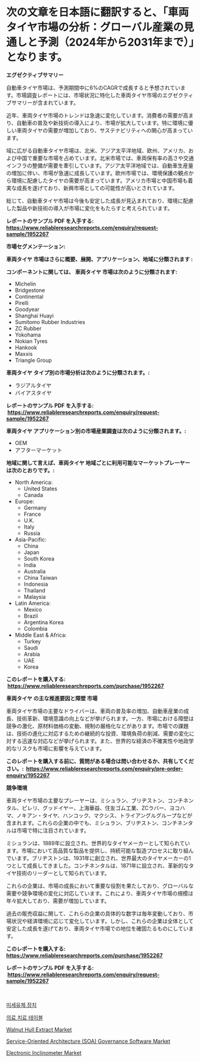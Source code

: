 <p><h1>次の文章を日本語に翻訳すると、「車両タイヤ市場の分析：グローバル産業の見通しと予測（2024年から2031年まで）」となります。</h1></p><p><strong>エグゼクティブサマリー</strong></p>
<p><p>自動車タイヤ市場は、予測期間中に6%のCAGRで成長すると予想されています。市場調査レポートには、市場状況に特化した車両タイヤ市場のエグゼクティブサマリーが含まれています。</p><p>近年、車両タイヤ市場のトレンドは急速に変化しています。消費者の需要が高まり、自動車の普及や新技術の導入により、市場が拡大しています。特に環境に優しい車両タイヤの需要が増加しており、サステナビリティへの関心が高まっています。</p><p>域に広がる自動車タイヤ市場は、北米、アジア太平洋地域、欧州、アメリカ、および中国で重要な市場を占めています。北米市場では、車両保有率の高さや交通インフラの整備が需要を牽引しています。アジア太平洋地域では、自動車生産量の増加に伴い、市場が急速に成長しています。欧州市場では、環境保護の観点から環境に配慮したタイヤの需要が高まっています。アメリカ市場と中国市場も着実な成長を遂げており、新興市場としての可能性が高いとされています。</p><p>総じて、自動車タイヤ市場は今後も安定した成長が見込まれており、環境に配慮した製品や新技術の導入が市場に変化をもたらすと考えられています。</p></p>
<p><strong>レポートのサンプル PDF を入手する: <a href="https://www.reliableresearchreports.com/enquiry/request-sample/1952267">https://www.reliableresearchreports.com/enquiry/request-sample/1952267</a></strong></p>
<p><strong>市場セグメンテーション:</strong></p>
<p><strong> 車両タイヤ 市場はさらに概要、展開、アプリケーション、地域に分類されます :</strong></p>
<p><strong>コンポーネントに関しては、 車両タイヤ 市場は次のように分類されます: &nbsp;</strong></p>
<p><ul><li>Michelin</li><li>Bridgestone</li><li>Continental</li><li>Pirelli</li><li>Goodyear</li><li>Shanghai Huayi</li><li>Sumitomo Rubber Industries</li><li>ZC Rubber</li><li>Yokohama</li><li>Nokian Tyres</li><li>Hankook</li><li>Maxxis</li><li>Triangle Group</li></ul></p>
<p><strong> 車両タイヤ タイプ別の市場分析は次のように分類されます。:</strong></p>
<p><ul><li>ラジアルタイヤ</li><li>バイアスタイヤ</li></ul></p>
<p><strong>レポートのサンプル PDF を入手する: &nbsp;<a href="https://www.reliableresearchreports.com/enquiry/request-sample/1952267">https://www.reliableresearchreports.com/enquiry/request-sample/1952267</a></strong></p>
<p><strong> 車両タイヤ アプリケーション別の市場産業調査は次のように分類されます。:</strong></p>
<p><ul><li>OEM</li><li>アフターマーケット</li></ul></p>
<p><strong>地域に関して言えば、車両タイヤ 地域ごとに利用可能なマーケットプレーヤーは次のとおりです。:</strong></p>
<p><ul>
    <li>
        North America:
        <ul>
            <li>United States</li>
            <li>Canada</li>
        </ul>
    </li>
    <li>
        Europe:
        <ul>
            <li>Germany</li>
            <li>France</li>
            <li>U.K.</li>
            <li>Italy</li>
            <li>Russia</li>
        </ul>
    </li>
    <li>
        Asia-Pacific:
        <ul>
            <li>China</li>
            <li>Japan</li>
            <li>South Korea</li>
            <li>India</li>
            <li>Australia</li>
            <li>China Taiwan</li>
            <li>Indonesia</li>
            <li>Thailand</li>
            <li>Malaysia</li>
        </ul>
    </li>
    <li>
        Latin America:
        <ul>
            <li>Mexico</li>
            <li>Brazil</li>
            <li>Argentina Korea</li>
            <li>Colombia</li>
        </ul>
    </li>
    <li>
        Middle East & Africa:
        <ul>
            <li>Turkey</li>
            <li>Saudi</li>
            <li>Arabia</li>
            <li>UAE</li>
            <li>Korea</li>
        </ul>
    </li>
    </ul></p>
<p><strong>このレポートを購入する: &nbsp;<a href="https://www.reliableresearchreports.com/purchase/1952267">https://www.reliableresearchreports.com/purchase/1952267</a></strong></p>
<p><strong>車両タイヤ の主な推進要因と障壁 市場</strong></p>
<p><p>車両タイヤ市場の主要なドライバーは、車両の普及率の増加、自動車産業の成長、技術革新、環境意識の向上などが挙げられます。一方、市場における障壁は競争の激化、原材料価格の変動、規制の厳格化などがあります。市場での課題は、技術の進化に対応するための継続的な投資、環境負荷の削減、需要の変化に対する迅速な対応などが挙げられます。また、世界的な経済の不確実性や地政学的なリスクも市場に影響を与えています。</p></p>
<p><strong>このレポートを購入する前に、質問がある場合は問い合わせるか、共有してください。:&nbsp; <a href="https://www.reliableresearchreports.com/enquiry/pre-order-enquiry/1952267">https://www.reliableresearchreports.com/enquiry/pre-order-enquiry/1952267</a></strong></p>
<p><strong>競争環境</strong></p>
<p><p>車両タイヤ市場の主要なプレーヤーは、ミシュラン、ブリヂストン、コンチネンタル、ピレリ、グッドイヤー、上海華益、住友ゴム工業、ZCラバー、ヨコハマ、ノキアン・タイヤ、ハンコック、マクシス、トライアングルグループなどが含まれます。これらの企業の中でも、ミシュラン、ブリヂストン、コンチネンタルは市場で特に注目されています。</p><p>ミシュランは、1889年に設立され、世界的なタイヤメーカーとして知られています。市場において高品質な製品を提供し、持続可能な製造プロセスに取り組んでいます。ブリヂストンは、1931年に創立され、世界最大のタイヤメーカーの1つとして成長してきました。コンチネンタルは、1871年に設立され、革新的なタイヤ技術のリーダーとして知られています。</p><p>これらの企業は、市場の成長において重要な役割を果たしており、グローバルな需要や競争環境の変化に対応しています。これにより、車両タイヤ市場の規模は年々拡大しており、需要が増加しています。</p><p>過去の販売収益に関して、これらの企業の具体的な数字は毎年変動しており、市場状況や経済環境に応じて変化しています。しかし、これらの企業は全体として安定した成長を遂げており、車両タイヤ市場での地位を確固たるものにしています。</p></p>
<p><strong>このレポートを購入する: &nbsp; <a href="https://www.reliableresearchreports.com/purchase/1952267">https://www.reliableresearchreports.com/purchase/1952267</a></strong></p>
<p><strong>レポートのサンプル PDF を入手する: &nbsp;<a href="https://www.reliableresearchreports.com/enquiry/request-sample/1952267">https://www.reliableresearchreports.com/enquiry/request-sample/1952267</a></strong><strong></strong></p>
<p>&nbsp;</p>
<p><p><a href="https://github.com/lzrvbyqzftro57/Market-Research-Report-List-1/blob/main/2235818192840.md">미세유체 장치</a></p><p><a href="https://medium.com/@boydsmitham726/%EC%9D%98%EB%A3%8C-%EC%B9%98%EB%A3%8C-%ED%85%8C%EC%9D%B4%EB%B8%94-%EC%8B%9C%EC%9E%A5%EC%9D%80-%EC%8B%9C%EC%9E%A5-%EC%A0%90%EC%9C%A0%EC%9C%A8-%EC%8B%9C%EC%9E%A5-%EB%8F%99%ED%96%A5-%EB%B0%8F-%EC%8B%9C%EC%9E%A5-%EC%84%B1%EC%9E%A5%EC%97%90-%EB%8C%80%ED%95%9C-%EC%A0%95%EB%B3%B4%EB%A5%BC-%EC%A0%9C%EA%B3%B5%ED%95%A9%EB%8B%88%EB%8B%A4-22219753c812">의료 치료 테이블</a></p><p><a href="https://github.com/gulaimolin/Market-Research-Report-List-3/blob/main/walnut-hull-extract-market.md">Walnut Hull Extract Market</a></p><p><a href="https://issuu.com/reportprime-2/docs/service-oriented-architecture-soa-governance-softw">Service-Oriented Architecture (SOA) Governance Software Market</a></p><p><a href="https://military-diascia-e68.notion.site/Electronic-Inclinometer-Market-Analysis-and-Market-Size-Global-Industry-Overview-Market-Segmentati-96249b35f91046fbba711521e8924bb8">Electronic Inclinometer Market</a></p></p>
